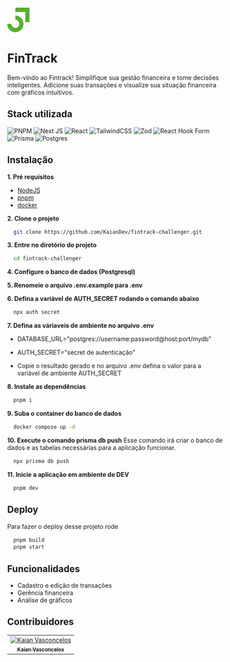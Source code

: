 ![Logo](/public/fintrack-logo.svg)

# FinTrack

Bem-vindo ao Fintrack! Simplifique sua gestão financeira e tome decisões inteligentes. Adicione suas transações e visualize sua situação financeira com gráficos intuitivos.

## Stack utilizada

![PNPM](https://img.shields.io/badge/pnpm-%234a4a4a.svg?style=for-the-badge&logo=pnpm&logoColor=f69220)
![Next JS](https://img.shields.io/badge/Next-black?style=for-the-badge&logo=next.js&logoColor=white)
![React](https://img.shields.io/badge/react-%2320232a.svg?style=for-the-badge&logo=react&logoColor=%2361DAFB)
![TailwindCSS](https://img.shields.io/badge/tailwindcss-%2338B2AC.svg?style=for-the-badge&logo=tailwind-css&logoColor=white)
![Zod](https://img.shields.io/badge/zod-%233068b7.svg?style=for-the-badge&logo=zod&logoColor=white)
![React Hook Form](https://img.shields.io/badge/React%20Hook%20Form-%23EC5990.svg?style=for-the-badge&logo=reacthookform&logoColor=white)
![Prisma](https://img.shields.io/badge/Prisma-3982CE?style=for-the-badge&logo=Prisma&logoColor=white)
![Postgres](https://img.shields.io/badge/postgres-%23316192.svg?style=for-the-badge&logo=postgresql&logoColor=white)

## Instalação

**1. Pré requisitos**

- [NodeJS](https://nodejs.org/en/download/package-manager)
- [pnpm](https://pnpm.io/pt/installation)
- [docker](https://docs.docker.com/get-docker/)

**2. Clone o projeto**

```bash
  git clone https://github.com/KaianDev/fintrack-challenger.git
```

**3. Entre no diretório do projeto**

```bash
  cd fintrack-challenger
```

**4. Configure o banco de dados (Postgresql)**

**5. Renomeie o arquivo .env.example para .env**

**6. Defina a variável de AUTH_SECRET rodando o comando abaixo**

```bash
  npx auth secret
```

**7. Defina as váriaveis de ambiente no arquivo .env**

- DATABASE_URL="postgres://username:password@host:port/mydb"
- AUTH_SECRET="secret de autenticação"

- Copie o resultado gerado e no arquivo .env defina o valor para a variável de ambiente AUTH_SECRET

**8. Instale as dependências**

```bash
  pnpm i
```

**9. Suba o container do banco de dados**
```bash
  docker compose up -d
```

**10. Execute o comando prisma db push**
Esse comando irá criar o banco de dados e as tabelas necessárias para a aplicação funcionar.

```bash
  npx prisma db push
```

**11. Inicie a aplicação em ambiente de DEV**

```bash
  pnpm dev
```

## Deploy

Para fazer o deploy desse projeto rode

```bash
  pnpm build
  pnpm start
```

## Funcionalidades

- Cadastro e edição de transações
- Gerência financeira
- Análise de gráficos

## Contribuidores

<table>
  <tr>
    <td align="center">
      <a href="https://github.com/kaiandev">
        <img src="https://avatars.githubusercontent.com/u/123319433?v=4" width="100px;" alt="Kaian Vasconcelos"/><br>
        <sub>
          <b>Kaian Vasconcelos</b>
        </sub>
      </a>
    </td>
  </tr>
</table>